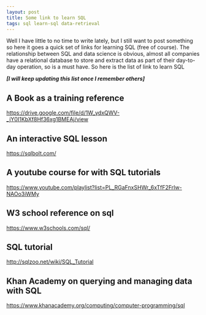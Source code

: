 ```yaml
---
layout: post
title: Some link to learn SQL
tags: sql learn-sql data-retrieval
---
```


Well I have little to no time to write lately, but I still want to post something so here it goes a quick set of links for learning SQL (free of course). The relationship between SQL and data science is obvious, almost all companies have a relational database to store and extract data as part of their day-to-day operation, so is a must have. So here is the list of link to learn SQL

***[I will keep updating this list once I remember others]***

## A Book as a training reference
https://drive.google.com/file/d/1W_ydxQWV-_jY0I1KbXf8Hf36xg1BMEAj/view

## An interactive SQL lesson
https://sqlbolt.com/

## A youtube course for with SQL tutorials
https://www.youtube.com/playlist?list=PL_RGaFnxSHWr_6xTfF2FrIw-NAOo3iWMy

## W3 school reference on sql
https://www.w3schools.com/sql/

## SQL tutorial
http://sqlzoo.net/wiki/SQL_Tutorial

## Khan Academy on querying and managing data with SQL
https://www.khanacademy.org/computing/computer-programming/sql
